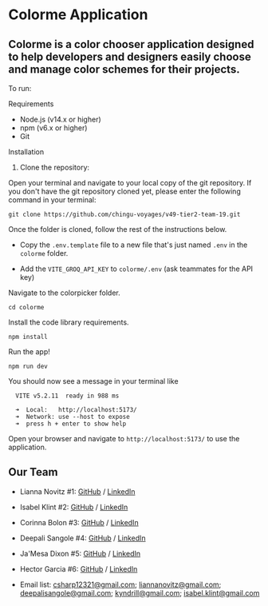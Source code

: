 
# Colorme Application

## Colorme is a color chooser application designed to help developers and designers easily choose and manage color schemes for their projects.


To run:

Requirements
- Node.js (v14.x or higher)
- npm (v6.x or higher)
- Git

Installation

1. Clone the repository:

Open your terminal and navigate to your local copy of the git repository. If you don't have the git repository cloned yet, please enter the following command in your terminal:

`git clone https://github.com/chingu-voyages/v49-tier2-team-19.git`

Once the folder is cloned, follow the rest of the instructions below.

- Copy the `.env.template` file to a new file that's just named `.env` in the `colorme` folder. 

- Add the `VITE_GROQ_API_KEY` to `colorme/.env` (ask teammates for the API key)

Navigate to the colorpicker folder.
```
cd colorme
```

Install the code library requirements.
```
npm install
```

Run the app!
```
npm run dev
```

You should now see a message in your terminal like
```
  VITE v5.2.11  ready in 988 ms

  ➜  Local:   http://localhost:5173/
  ➜  Network: use --host to expose
  ➜  press h + enter to show help
```
Open your browser and navigate to `http://localhost:5173/` to use the application.

## Our Team

- Lianna Novitz #1: [GitHub](https://github.com/lnovitz) / [LinkedIn](https://linkedin.com/in/liannanovitz) 
- Isabel Klint #2: [GitHub](https://github.com/isabelklint) / [LinkedIn](https://linkedin.com/in/isabel-klint)
- Corinna Bolon #3: [GitHub](https://github.com/corinnabolon) / [LinkedIn](https://www.linkedin.com/in/corinna-bolon-690003297/)
- Deepali Sangole #4: [GitHub](https://github.com/ss-deep) / [LinkedIn](https://www.linkedin.com/in/deepali-sangole-49b0841b/)
- Ja'Mesa Dixon #5: [GitHub](https://github.com/MeMeD10) / [LinkedIn](https://linkedin.com/in/JaMesa-Dixon)
- Hector Garcia #6: [GitHub](https://github.com/hectorgarcia07) / [LinkedIn](https://www.linkedin.com/in/hectorgarcia01/)

- Email list:  csharp12321@gmail.com; liannanovitz@gmail.com; deepalisangole@gmail.com; kyndrill@gmail.com; isabel.klint@gmail.com
